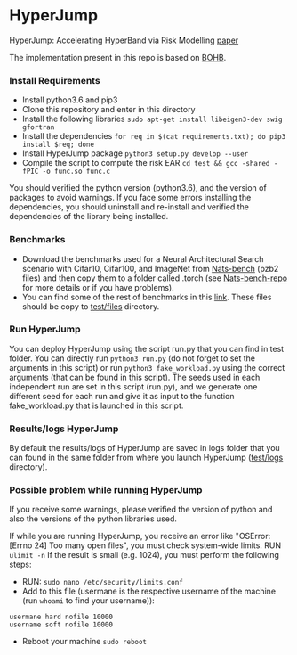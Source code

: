 # HyperJump #


HyperJump: Accelerating HyperBand via Risk Modelling
[paper](https://arxiv.org/pdf/2108.02479.pdf)

The implementation present in this repo is based on [BOHB](https://github.com/automl/HpBandSter).

### Install Requirements
* Install python3.6 and pip3
* Clone this repository and enter in this directory
* Install the following libraries
```sudo apt-get install libeigen3-dev swig gfortran```
* Install the dependencies
```for req in $(cat requirements.txt); do pip3 install $req; done```
* Install HyperJump package
```python3 setup.py develop --user```
* Compile the script to compute the risk EAR
```cd test && gcc -shared -fPIC -o func.so func.c```


You should verified the python version (python3.6), and the version of packages to avoid warnings. If you face some errors installing the dependencies, you should uninstall and re-install and verified the dependencies of the library being installed.


### Benchmarks
* Download the benchmarks used for a Neural Architectural Search scenario with Cifar10, Cifar100, and ImageNet from [Nats-bench](https://drive.google.com/drive/folders/1zjB6wMANiKwB2A1yil2hQ8H_qyeSe2yt) (pzb2 files) and then copy them to a folder called .torch  (see [Nats-bench-repo](https://github.com/D-X-Y/NATS-Bench) for more details or if you have problems).
* You can find some of the rest of benchmarks in this [link](https://drive.google.com/drive/folders/18FwyVbZHJSALkwaUceB6iXz4BmX5FmqZ?usp=sharing). These files should be copy to [test/files](https://github.com/pedrogbmendes/HyperJump/tree/main/hyperjump/workers/data) directory. 



### Run HyperJump
You can deploy HyperJump using the script run.py that you can find in test folder. You can directly run ```python3 run.py``` (do not forget to set the arguments in this script) or run ```python3 fake_workload.py``` using the correct arguments (that can be found in this script).
The seeds used in each independent run are set in this script (run.py), and we generate one different seed for each run and give it as input to the function fake_workload.py that is launched in this script.


### Results/logs HyperJump
By default the results/logs of HyperJump are saved in logs folder that you can found in the same folder from where you launch HyperJump ([test/logs](https://github.com/pedrogbmendes/HyperJump/tree/main/logs) directory).


### Possible problem while running HyperJump
If you receive some warnings, please verified the version of python and also the versions of the python libraries used.

If while you are running HyperJump, you receive an error like "OSError: [Errno 24] Too many open files", you must check system-wide limits.
RUN ```ulimit -n```
If the result is small (e.g. 1024), you must perform the following steps:

* RUN: ```sudo nano /etc/security/limits.conf```
* Add to this file (usermane is the respective username of the machine (run ```whoami``` to find your username)):

```
usermane hard nofile 10000
username soft nofile 10000
```


* Reboot your machine ```sudo reboot```
